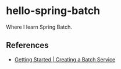 # hello-spring-batch

Where I learn Spring Batch.

## References

- [Getting Started | Creating a Batch Service](https://spring.io/guides/gs/batch-processing/)
